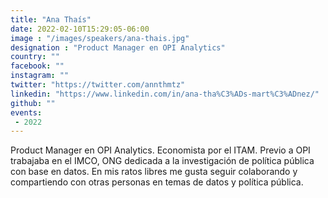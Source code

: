 ```yaml
---
title: "Ana Thaís"
date: 2022-02-10T15:29:05-06:00
image : "/images/speakers/ana-thais.jpg"
designation : "Product Manager en OPI Analytics"
country: ""
facebook: ""
instagram: ""
twitter: "https://twitter.com/annthmtz"
linkedin: "https://www.linkedin.com/in/ana-tha%C3%ADs-mart%C3%ADnez/"
github: ""
events:
 - 2022
---
```


Product Manager en OPI Analytics. Economista por el ITAM. Previo a OPI trabajaba en el IMCO, ONG dedicada a la investigación de política pública con base en datos. En mis ratos libres me gusta seguir colaborando y compartiendo con otras personas en temas de datos y política pública.
